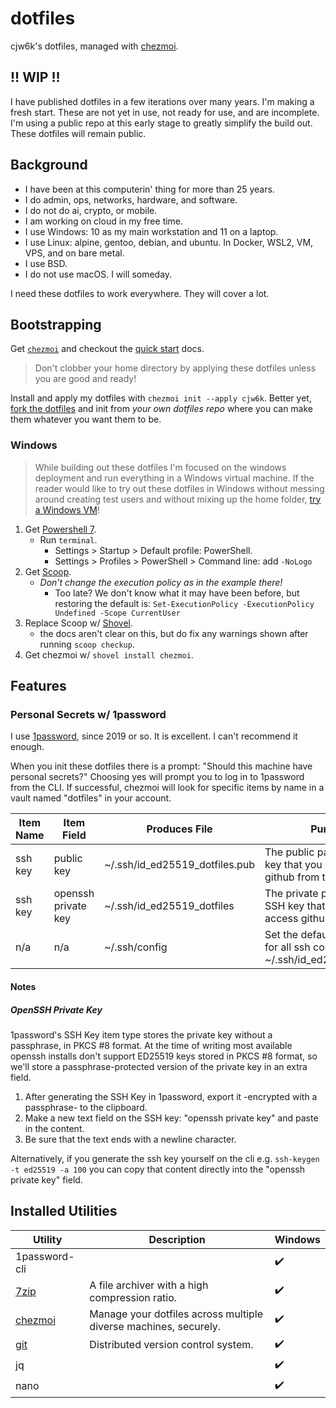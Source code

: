 # dotfiles

cjw6k's dotfiles, managed with [chezmoi](https://github.com/twpayne/chezmoi).

## !! WIP !!
I have published dotfiles in a few iterations over many years. I'm making a fresh start. These are not yet in use, not ready for use, and are incomplete. I'm using a public repo at this early stage to greatly simplify the build out. These dotfiles will remain public.

## Background
* I have been at this computerin' thing for more than 25 years.
* I do admin, ops, networks, hardware, and software.
* I do not do ai, crypto, or mobile.
* I am working on cloud in my free time.
* I use Windows: 10 as my main workstation and 11 on a laptop. 
* I use Linux: alpine, gentoo, debian, and ubuntu. In Docker, WSL2, VM, VPS, and on bare metal. 
* I use BSD.
* I do not use macOS. I will someday.

I need these dotfiles to work everywhere. They will cover a lot.

## Bootstrapping
Get [`chezmoi`](https://chezmoi.io/install/) and checkout the [quick start](https://www.chezmoi.io/quick-start/#start-using-chezmoi-on-your-current-machine) docs.

> Don't clobber your home directory by applying these dotfiles unless you are good and ready!

Install and apply my dotfiles with `chezmoi init --apply cjw6k`. Better yet, [fork the dotfiles](https://github.com/cjw6k/dotfiles/fork) and init from _your own dotfiles repo_ where you can make them whatever you want them to be.

### Windows
> While building out these dotfiles I'm focused on the windows deployment and run everything in a Windows virtual machine. If the reader would like to try out these dotfiles in Windows without messing around creating test users and without mixing up the home folder, [try a Windows VM](https://developer.microsoft.com/en-us/windows/downloads/virtual-machines/)!

1. Get [Powershell 7](https://aka.ms/PSWindows).
   * Run `terminal`.
     * Settings > Startup > Default profile: PowerShell.
     * Settings > Profiles > PowerShell > Command line: add `-NoLogo`
2. Get [Scoop](https://github.com/ScoopInstaller/Install#scoop-uninstaller).
   * _Don't change the execution policy as in the example there!_
     * Too late? We don't know what it may have been before, but restoring the default is: `Set-ExecutionPolicy -ExecutionPolicy Undefined -Scope CurrentUser`
3. Replace Scoop w/ [Shovel](https://github.com/Ash258/Scoop-Core#Installation).
   * the docs aren't clear on this, but do fix any warnings shown after running `scoop checkup`. 
4. Get chezmoi w/ `shovel install chezmoi`.

## Features

### Personal Secrets w/ 1password
I use [1password](https://1password.com/), since 2019 or so. It is excellent. I can't recommend it enough.

When you init these dotfiles there is a prompt: "Should this machine have personal secrets?" Choosing yes will prompt you
to log in to 1password from the CLI. If successful, chezmoi will look for specific items by name in a vault named
"dotfiles" in your account.

| Item Name | Item Field          | Produces File                  | Purpose                                                                              |
|-----------|---------------------|--------------------------------|--------------------------------------------------------------------------------------|
| ssh key   | public key          | ~/.ssh/id_ed25519_dotfiles.pub | The public part of your SSH key that you use to access github from the CLI.          |
| ssh key   | openssh private key | ~/.ssh/id_ed25519_dotfiles     | The private part of your SSH key that you use to access github on the CLI.           |
| n/a       | n/a                 | ~/.ssh/config                  | Set the default identity file for all ssh connections to ~/.ssh/id_ed25519_dotfiles. |

#### Notes
##### OpenSSH Private Key
1password's SSH Key item type stores the private key without a passphrase, in PKCS #8 format. At the time of writing most available
openssh installs don't support ED25519 keys stored in PKCS #8 format, so we'll store a passphrase-protected version of the private key in an extra field.
1. After generating the SSH Key in 1password, export it -encrypted with a passphrase- to the clipboard.
2. Make a new text field on the SSH key: "openssh private key" and paste in the content.
3. Be sure that the text ends with a newline character.

Alternatively, if you generate the ssh key yourself on the cli e.g. `ssh-keygen -t ed25519 -a 100` you can copy that
content directly into the "openssh private key" field.

## Installed Utilities

| Utility                       | Description                                                      | Windows            |
|-------------------------------|------------------------------------------------------------------|--------------------|
| 1password-cli                 |                                                                  | :heavy_check_mark: |
| [7zip](https://www.7-zip.org) | A file archiver with a high compression ratio.                   | :heavy_check_mark: |
| [chezmoi](https://chezmoi.io) | Manage your dotfiles across multiple diverse machines, securely. | :heavy_check_mark: |
| [git](https://git-scm.com/)   | Distributed version control system.                              | :heavy_check_mark: |
| jq                            |                                                                  | :heavy_check_mark: |
| nano                          |                                                                  | :heavy_check_mark: |
